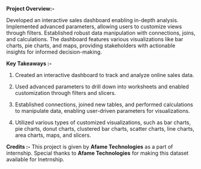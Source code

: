 **Project Overview:-**

Developed an interactive sales dashboard enabling in-depth analysis. Implemented advanced parameters, allowing users to customize views through filters. Established robust data manipulation with connections, joins, and calculations. The dashboard features various visualizations like bar charts, pie charts, and maps, providing stakeholders with actionable insights for informed decision-making.

 

**Key Takeaways :-**

1. Created an interactive dashboard to track and analyze online sales data.

2. Used advanced parameters to drill down into worksheets and enabled customization through filters and slicers.

3. Established connections, joined new tables, and performed calculations to manipulate data, enabling user-driven parameters for visualizations.

4. Utilized various types of customized visualizations, such as bar charts, pie charts, donut charts, clustered bar charts, scatter charts, line charts, area charts, maps, and slicers.


**Credits :-**
This project is given by **Afame Technologies** as a part of internship. Special thanks to **Afame Technologies** for making this dataset available for Inetrnship.
